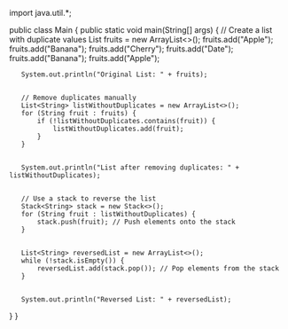 import java.util.*;


public class Main {
   public static void main(String[] args) {
       // Create a list with duplicate values
       List<String> fruits = new ArrayList<>();
       fruits.add("Apple");
       fruits.add("Banana");
       fruits.add("Cherry");
       fruits.add("Date");
       fruits.add("Banana");
       fruits.add("Apple");


       System.out.println("Original List: " + fruits);


       // Remove duplicates manually
       List<String> listWithoutDuplicates = new ArrayList<>();
       for (String fruit : fruits) {
           if (!listWithoutDuplicates.contains(fruit)) {
               listWithoutDuplicates.add(fruit);
           }
       }


       System.out.println("List after removing duplicates: " + listWithoutDuplicates);


       // Use a stack to reverse the list
       Stack<String> stack = new Stack<>();
       for (String fruit : listWithoutDuplicates) {
           stack.push(fruit); // Push elements onto the stack
       }


       List<String> reversedList = new ArrayList<>();
       while (!stack.isEmpty()) {
           reversedList.add(stack.pop()); // Pop elements from the stack
       }


       System.out.println("Reversed List: " + reversedList);
   }
}

